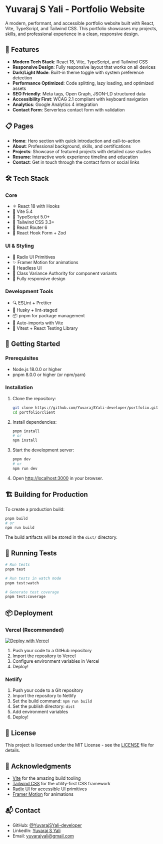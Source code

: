 # Yuvaraj S Yali - Portfolio Website

A modern, performant, and accessible portfolio website built with React, Vite, TypeScript, and Tailwind CSS. This portfolio showcases my projects, skills, and professional experience in a clean, responsive design.

## 🚀 Features

- **Modern Tech Stack**: React 18, Vite, TypeScript, and Tailwind CSS
- **Responsive Design**: Fully responsive layout that works on all devices
- **Dark/Light Mode**: Built-in theme toggle with system preference detection
- **Performance Optimized**: Code splitting, lazy loading, and optimized assets
- **SEO Friendly**: Meta tags, Open Graph, JSON-LD structured data
- **Accessibility First**: WCAG 2.1 compliant with keyboard navigation
- **Analytics**: Google Analytics 4 integration
- **Contact Form**: Serverless contact form with validation

## 📋 Pages

- **Home**: Hero section with quick introduction and call-to-action
- **About**: Professional background, skills, and certifications
- **Projects**: Showcase of featured projects with detailed case studies
- **Resume**: Interactive work experience timeline and education
- **Contact**: Get in touch through the contact form or social links

## 🛠️ Tech Stack

### Core
- ⚛️ React 18 with Hooks
- 🚀 Vite 5.4
- 🔷 TypeScript 5.0+
- 🎨 Tailwind CSS 3.3+
- 🔄 React Router 6
- 📝 React Hook Form + Zod

### UI & Styling
- 🌈 Radix UI Primitives
- ✨ Framer Motion for animations
- 🎯 Headless UI
- 🎨 Class Variance Authority for component variants
- 📱 Fully responsive design

### Development Tools
- 🔍 ESLint + Prettier
- 🐺 Husky + lint-staged
- 📦 pnpm for package management
- 🔄 Auto-imports with Vite
- 🧪 Vitest + React Testing Library

## 🚀 Getting Started

### Prerequisites

- Node.js 18.0.0 or higher
- pnpm 8.0.0 or higher (or npm/yarn)

### Installation

1. Clone the repository:
   ```bash
   git clone https://github.com/YuvarajSYali-developer/portfolio.git
   cd portfolio/client
   ```

2. Install dependencies:
   ```bash
   pnpm install
   # or
   npm install
   ```

3. Start the development server:
   ```bash
   pnpm dev
   # or
   npm run dev
   ```

4. Open [http://localhost:3000](http://localhost:3000) in your browser.

## 🏗️ Building for Production

To create a production build:

```bash
pnpm build
# or
npm run build
```

The build artifacts will be stored in the `dist/` directory.

## 🧪 Running Tests

```bash
# Run tests
pnpm test

# Run tests in watch mode
pnpm test:watch

# Generate test coverage
pnpm test:coverage
```

## 📦 Deployment

### Vercel (Recommended)

[![Deploy with Vercel](https://vercel.com/button)](https://vercel.com/new/clone?repository-url=https%3A%2F%2Fgithub.com%2FYuvarajSYali-developer%2Fportfolio)

1. Push your code to a GitHub repository
2. Import the repository to Vercel
3. Configure environment variables in Vercel
4. Deploy!

### Netlify

1. Push your code to a Git repository
2. Import the repository to Netlify
3. Set the build command: `npm run build`
4. Set the publish directory: `dist`
5. Add environment variables
6. Deploy!

## 📄 License

This project is licensed under the MIT License - see the [LICENSE](LICENSE) file for details.

## 🙏 Acknowledgments

- [Vite](https://vitejs.dev/) for the amazing build tooling
- [Tailwind CSS](https://tailwindcss.com/) for the utility-first CSS framework
- [Radix UI](https://www.radix-ui.com/) for accessible UI primitives
- [Framer Motion](https://www.framer.com/motion/) for animations

## 📬 Contact

- GitHub: [@YuvarajSYali-developer](https://github.com/YuvarajSYali-developer)
- LinkedIn: [Yuvaraj S Yali](https://linkedin.com/in/yuvaraj-s-yali)
- Email: yuvarajyali@gmail.com
